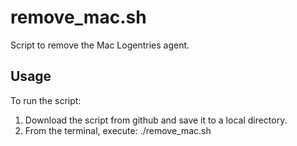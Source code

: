 remove_mac.sh
======================

Script to remove the Mac Logentries agent.

Usage
-----

To run the script:

1.  Download the script from github and save it to a local directory.
2.  From the terminal, execute:
	./remove_mac.sh